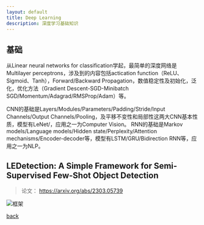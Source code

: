 ```yaml
---
layout: default
title: Deep Learning
description: 深度学习基础知识
---
```


## 基础
从Linear neural networks for classification学起，最简单的深度网络是Multilayer perceptrons，涉及到的内容包括actication function（ReLU、Sigmoid、Tanh），Forward/Backward Propagation，数值稳定性及初始化，泛化，优化方法（Gradient Descent-SGD-Minibatch SGD/Momentum/Adagrad/RMSProp/Adam）等。

CNN的基础是Layers/Modules/Parameters/Padding/Stride/Input Channels/Output Channels/Pooling，及平移不变性和局部性这两大CNN基本性质，模型有LeNet/，应用之一为Computer Vision。
RNN的基础是Markov models/Language models/Hidden state/Perplexity/Attention mechanisms/Encoder-decoder等，模型有LSTM/GRU/Bidirection RNN等，应用之一为NLP。

## LEDetection: A Simple Framework for Semi-Supervised Few-Shot Object Detection
> 论文： https://arxiv.org/abs/2303.05739

![框架](/assets/DL_pic_1.jpg)

[back](./)
